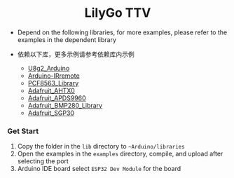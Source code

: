 <h1 align = "center">LilyGo TTV</h1>


* Depend on the following libraries, for more examples, please refer to the examples in the dependent library
*  依赖以下库，更多示例请参考依赖库内示例

   - [U8g2_Arduino](https://github.com/olikraus/U8g2_Arduino)
   - [Arduino-IRremote](https://github.com/lewisxhe/Arduino-IRremote)
   - [PCF8563_Library](https://github.com/lewisxhe/PCF8563_Library)
   - [Adafruit_AHTX0](https://github.com/adafruit/Adafruit_AHTX0)
   - [Adafruit_APDS9960](https://github.com/adafruit/Adafruit_APDS9960)
   - [Adafruit_BMP280_Library](https://github.com/adafruit/Adafruit_BMP280_Library)
   - [Adafruit_SGP30](https://github.com/adafruit/Adafruit_SGP30)


### Get Start
1. Copy the folder in the `lib` directory to `~Arduino/libraries`
2. Open the examples in the `examples` directory, compile, and upload after selecting the port
3. Arduino IDE board select `ESP32 Dev Module` for the board